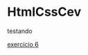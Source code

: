 # HtmlCssCev
testando

<a href="https://henriquealmeidaleite.github.io/HtmlCssCev/exerc%C3%ADcios/ex6.html" target="blank">exercício 6</a>
